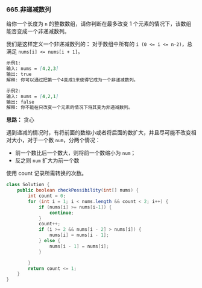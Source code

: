 ### 665.非递减数列

给你一个长度为 `n` 的整数数组，请你判断在最多改变 1 个元素的情况下，该数组能否变成一个非递减数列。

我们是这样定义一个非递减数列的： 对于数组中所有的 `i (0 <= i <= n-2)`，总满足 `nums[i] <= nums[i + 1]`。

```markdown
示例1:
输入: nums = [4,2,3]
输出: true
解释: 你可以通过把第一个4变成1来使得它成为一个非递减数列。

示例2:
输入: nums = [4,2,1]
输出: false
解释: 你不能在只改变一个元素的情况下将其变为非递减数列。
```



**思路：** 贪心

遇到递减的情况时，有将前面的数缩小或者将后面的数扩大，并且尽可能不改变相对大小，对于一个数 `num`，分两个情况：

- 前一个数比后一个数大，则将前一个数缩小为 `num`；
- 反之则 `num` 扩大为前一个数

使用 count 记录所需转换的次数。

``` java
class Solution {
    public boolean checkPossibility(int[] nums) {
        int count = 0;
        for (int i = 1; i < nums.length && count < 2; i++) {
            if (nums[i] >= nums[i-1]) {
                continue;
            }
            count++;
            if (i >= 2 && nums[i - 2] > nums[i]) {
                nums[i] = nums[i - 1];
            } else {
                nums[i - 1] = nums[i];
            }

        }
        return count <= 1;
    }
}
```

